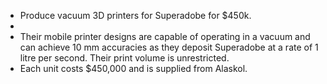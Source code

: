 - Produce vacuum 3D printers for Superadobe for $450k.
-
- Their mobile printer designs are capable of operating in a vacuum and can achieve 10 mm accuracies as they deposit Superadobe at a rate of 1 litre per second. Their print volume is unrestricted.
- Each unit costs $450,000 and is supplied from Alaskol.